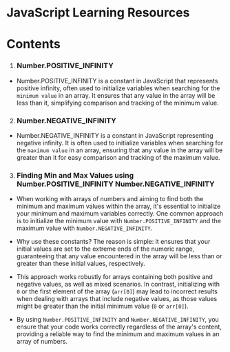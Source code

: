 # JavaScript Learning Resources

# Contents
1. ### Number.POSITIVE_INFINITY

* Number.POSITIVE_INFINITY is a constant in JavaScript that represents positive infinity, often used to initialize variables when searching for the ```minimum value``` in an array. It ensures that any value in the array will be less than it, simplifying comparison and tracking of the minimum value.

2. ### Number.NEGATIVE_INFINITY

* Number.NEGATIVE_INFINITY is a constant in JavaScript representing negative infinity. It is often used to initialize variables when searching for the ```maximum value``` in an array, ensuring that any value in the array will be greater than it for easy comparison and tracking of the maximum value.

3. ### Finding Min and Max Values using Number.POSITIVE_INFINITY Number.NEGATIVE_INFINITY


* When working with arrays of numbers and aiming to find both the minimum and maximum values within the array, it's essential to initialize your minimum and maximum variables correctly. One common approach is to initialize the minimum value with `Number.POSITIVE_INFINITY` and the maximum value with `Number.NEGATIVE_INFINITY`. 

* Why use these constants? The reason is simple: it ensures that your initial values are set to the extreme ends of the numeric range, guaranteeing that any value encountered in the array will be less than or greater than these initial values, respectively. 

* This approach works robustly for arrays containing both positive and negative values, as well as mixed scenarios. In contrast, initializing with `0` or the first element of the array (`arr[0]`) may lead to incorrect results when dealing with arrays that include negative values, as those values might be greater than the initial minimum value (`0` or `arr[0]`).

* By using `Number.POSITIVE_INFINITY` and `Number.NEGATIVE_INFINITY`, you ensure that your code works correctly regardless of the array's content, providing a reliable way to find the minimum and maximum values in an array of numbers.
